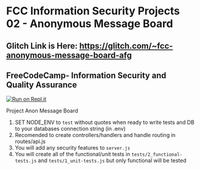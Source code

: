 # FCC Information Security Projects 02 - Anonymous Message Board

## Glitch Link is Here: https://glitch.com/~fcc-anonymous-message-board-afg

**FreeCodeCamp**- Information Security and Quality Assurance
------

[![Run on Repl.it](https://repl.it/badge/github/freeCodeCamp/boilerplate-project-messageboard)](https://repl.it/github/freeCodeCamp/boilerplate-project-messageboard)

Project Anon Message Board

1) SET NODE_ENV to `test` without quotes when ready to write tests and DB to your databases connection string (in .env)
2) Recomended to create controllers/handlers and handle routing in routes/api.js
3) You will add any security features to `server.js`
4) You will create all of the functional/unit tests in `tests/2_functional-tests.js` and `tests/1_unit-tests.js` but only functional will be tested


